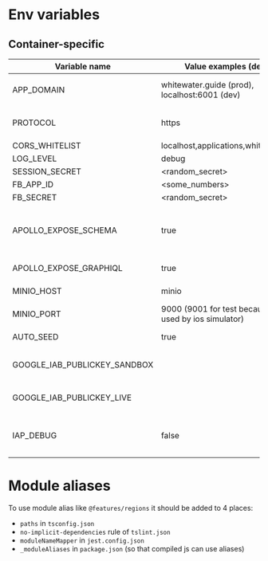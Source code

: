 # Env variables

## Container-specific

| Variable name                | Value examples (defaults)                                   | Description                        |
|------------------------------|-------------------------------------------------------------|------------------------------------|
| APP_DOMAIN                   | whitewater.guide (prod),<br/> localhost:6001 (dev)          | Application domain. Used in backend to substitute minio internal urls with external urls    |
| PROTOCOL                     | https                                                       | Used in backend together with APP_DOMAIN to generate external image urls |
| CORS_WHITELIST               | localhost,applications,whitewater.guide                     | Cors whitelist for express |
| LOG_LEVEL                    | debug                                                       | log level for pino logger |
| SESSION_SECRET               | <random_secret>                                             | Secret for passport.js sessions |
| FB_APP_ID                    | <some_numbers>                                              | Facebook app id |
| FB_SECRET                    | <random_secret>                                             | Secret for facebook auth |
| APOLLO_EXPOSE_SCHEMA         | true                                                        | Should Apollo router expose 'schema.json' and 'typedefs.txt'? Mostly used by devtools and tests (mock data generator) |
| APOLLO_EXPOSE_GRAPHIQL       | true                                                        | Should Apollo router expose GRAPHIQL UI
| MINIO_HOST                   | minio                                                       | Minio host name in docker internal network |
| MINIO_PORT                   | 9000 (9001 for test because 9000 is used by ios simulator)  | Minio host name in docker internal network |
| AUTO_SEED                    | true                                                        | Set to true to automatically seed database on startup |
| GOOGLE_IAB_PUBLICKEY_SANDBOX | <pubkey>                                                    | See https://github.com/voltrue2/in-app-purchase |
| GOOGLE_IAB_PUBLICKEY_LIVE    | <pubkey>                                                    | See https://github.com/voltrue2/in-app-purchase |
| IAP_DEBUG                    | false                                                       | Controls `verbose` and `test` config options for https://github.com/voltrue2/in-app-purchase |

# Module aliases

To use module alias like `@features/regions` it should be added to 4 places:
- `paths` in `tsconfig.json`
- `no-implicit-dependencies` rule of `tslint.json`
- `moduleNameMapper` in `jest.config.json`
- `_moduleAliases` in `package.json` (so that compiled js can use aliases)
